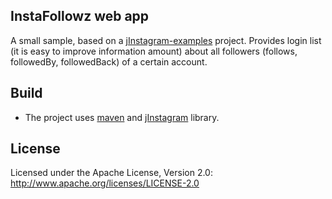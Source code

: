 ## InstaFollowz web app

A small sample, based on a [jInstagram-examples](https://github.com/sachin-handiekar/jInstagram-examples) project. Provides login list (it is easy to improve information amount) about all followers (follows, followedBy, followedBack) of a certain account.

## Build

* The project uses [maven](http://maven.apache.org/) and [jInstagram](https://github.com/sachin-handiekar/jInstagram) library.

## License

Licensed under the Apache License, Version 2.0: http://www.apache.org/licenses/LICENSE-2.0
